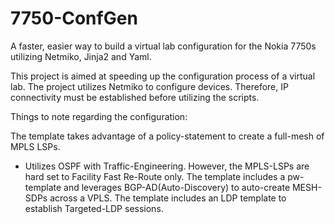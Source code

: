 # 7750-ConfGen
A faster, easier way to build a virtual lab configuration for the Nokia 7750s utilizing Netmiko, Jinja2 and Yaml. 

This project is aimed at speeding up the configuration process of a virtual lab. 
The project utilizes Netmiko to configure devices. Therefore, IP connectivity must be established before utilizing the scripts.

Things to note regarding the configuration:

The template takes advantage of a policy-statement to create a full-mesh of MPLS LSPs.
  - Utilizes OSPF with Traffic-Engineering. However, the MPLS-LSPs are hard set to Facility Fast Re-Route only.
The template includes a pw-template and leverages BGP-AD(Auto-Discovery) to auto-create MESH-SDPs across a VPLS.
The template includes an LDP template to establish Targeted-LDP sessions.


